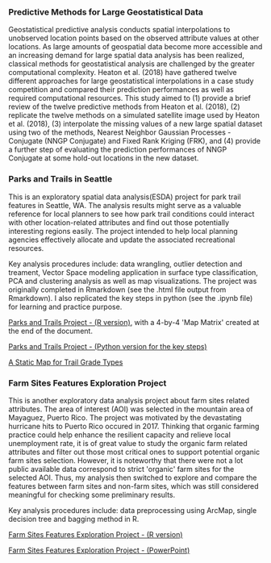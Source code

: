 ### Predictive Methods for Large Geostatistical Data

Geostatistical predictive analysis conducts spatial interpolations to unobserved location points based on the observed attribute values at other locations. As large amounts of geospatial data become more accessible and an increasing demand for large spatial data analysis has been realized, classical methods for geostatistical analysis are challenged by the greater computational complexity. Heaton et al.
(2018) have gathered twelve different approaches for large geostatistical interpolations in a case study competition and compared their prediction performances as well as required computational resources. This study aimed to (1) provide a brief review of the twelve predictive methods from Heaton et al. (2018), (2) replicate the twelve methods on a simulated satellite image used by Heaton et al. (2018), (3) interpolate the missing values of a new large spatial dataset using two of the methods, Nearest Neighbor Gaussian Processes - Conjugate (NNGP Conjugate) and Fixed Rank Kriging (FRK), and (4) provide a further step of evaluating the prediction performances of NNGP Conjugate at some hold-out locations in the new dataset.


### Parks and Trails in Seattle

This is an exploratory spatial data analysis(ESDA) project for park trail features in Seattle, WA. The analysis results might serve as a valuable reference for local planners to see how park trail conditions could interact with other location-related attributes and find out those potentially interesting regions easily. The project intended to help local planning agencies effectively allocate and update the associated recreational resources.

Key analysis procedures include: data wrangling, outlier detection and treament, Vector Space modeling application in surface type classification, PCA and clustering analysis as well as map visualizations. The project was originally completed in Rmarkdown (see the .html file output from Rmarkdown). I also replicated the key steps in python (see the .ipynb file) for learning and practice purpose. 


[Parks and Trails Project - (R version)](http://htmlpreview.github.io/?https://github.com/wanjingz/Academic-Projects/blob/master/Parks%20and%20Trails/Project2_Jingzhe_Wang.html), with a 4-by-4 'Map Matrix' created at the end of the document.

[Parks and Trails Project - (Python version for the key steps)](https://github.com/wanjingz/Academic-Projects/blob/master/Parks%20and%20Trails/Park%20Trail%20Project%20in%20Python.ipynb)

[A Static Map for Trail Grade Types](https://github.com/wanjingz/Academic-Projects/blob/master/Parks%20and%20Trails/Seattle%20Parks%20and%20Trails%20Static%20Map.pdf)

### Farm Sites Features Exploration Project

This is another exploratory data analysis project about farm sites related attributes. The area of interest (AOI) was selected in the mountain area of Mayaguez, Puerto Rico. The project was motivated by the devastating hurricane hits to Puerto Rico occured in 2017. Thinking that organic farming practice could help enhance the resilient capacity and relieve local unemployment rate, it is of great value to study the organic farm related attributes and filter out those most critical ones to support potential organic farm sites selection. However, it is noteworthy that there were not a lot public available data correspond to strict 'organic' farm sites for the selected AOI. Thus, my analysis then switched to explore and compare the features between farm sites and non-farm sites, which was still considered meaningful for checking some preliminary results.

Key analysis procedures include: data preprocessing using ArcMap, single decision tree and bagging method in R.

[Farm Sites Features Exploration Project - (R version)](https://github.com/wanjingz/Academic-Projects/blob/master/Farm%20Sites%20Features%20Exploration/farm_sites_attributes_project.pdf)

[Farm Sites Features Exploration Project - (PowerPoint)](https://github.com/wanjingz/Academic-Projects/blob/master/Farm%20Sites%20Features%20Exploration/farm_sites_attributes_ppt.pdf)
